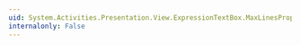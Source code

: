 ```yaml
---
uid: System.Activities.Presentation.View.ExpressionTextBox.MaxLinesProperty
internalonly: False
---
```

